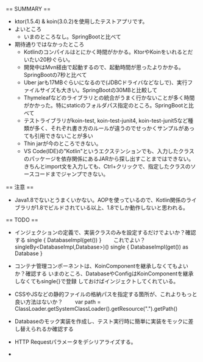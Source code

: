 == SUMMARY ==

* ktor(1.5.4) & koin(3.0.2)を使用したテストアプリです。
* よいところ
  * いまのところなし。SpringBootと比べて
* 期待通りではなかったところ
  * Kotlinのコンパイルはとにかく時間がかかる。KtorやKoinをいれるとだいたい20秒ぐらい。
  * 開発中はMvn経由で起動するので、起動時間が思ったよりかかる。SpringBootの7秒と比べて
  * Uber jarも17MBぐらいになるので(JDBCドライバなどなしで)、実行ファイルサイズも大きい。SpringBootの30MBと比較して
  * Thymeleafなどのライブラリとの統合がうまく行かないことが多く時間がかかった。特にstaticのフォルダパス指定のところ。SpringBootと比べて
  * テストライブラリがkoin-test, koin-test-junit4, koin-test-junit5など種類が多く、それぞれ書き方のルールが違うのでせっかくサンプルがあっても引用できないことが多い
  * Thin jarが今のところできない。
  * VS Code(IDE)の"Kotlin"というエクステンションでも、入力したクラスのパッケージを依存関係にあるJARから探し出すことまではできない。きちんとimport文を入力しても、Ctrl+クリックで、指定したクラスのソースコードまでジャンプできない。

== 注意 ==
* Java1.8でないとうまくいかない。AOPを使っているので、Kotlin関係のライブラリが1.8でビルドされている以上、1.8でしか動作しないと思われる。

== TODO ==

* インジェクションの定義で、実装クラスのみを設定するだけでよいか？確認する
        single { DatabaseImpl(get()) } 　　これでよい？
        singleBy<DatabaseImpl,Database>)()
        single { DatabaseImpl(get()) as Database } 

* コンテナ管理コンポーネントは、KoinComponentを継承しなくてもよいか？確認する
  いまのところ、DatabaseやConfigはKoinComponentを継承しなくてもsingle{}で登録
  しておけばインジェクトしてくれている。

* CSSやJSなどの静的ファイルの格納パスを指定する箇所が、これよりもっと良い方法はないか？
　　var path = ClassLoader.getSystemClassLoader().getResource(".").getPath()

* Databaseのモック実装を作成し、テスト実行時に簡単に実装をモックに差し替えられるか確認する

* HTTP Requestパラメータをデシリアライズする。

* 
